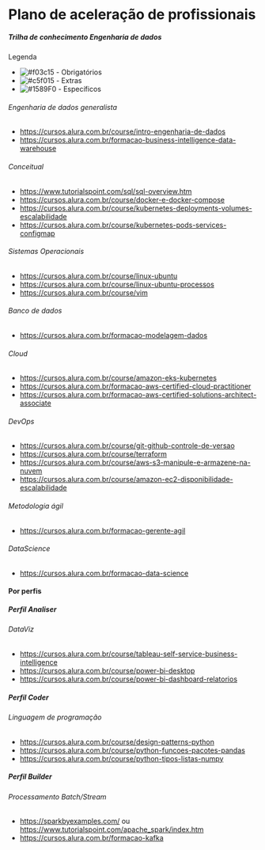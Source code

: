 # Plano de aceleração de profissionais
##### Trilha de conhecimento Engenharia de dados

Legenda
- ![#f03c15](https://via.placeholder.com/15/f03c15/000000?text=+) - Obrigatórios
- ![#c5f015](https://via.placeholder.com/15/c5f015/000000?text=+) - Extras
- ![#1589F0](https://via.placeholder.com/15/1589F0/000000?text=+) - Específicos


###### Engenharia de dados generalista
- https://cursos.alura.com.br/course/intro-engenharia-de-dados
- https://cursos.alura.com.br/formacao-business-intelligence-data-warehouse

###### Conceitual
- https://www.tutorialspoint.com/sql/sql-overview.htm
- https://cursos.alura.com.br/course/docker-e-docker-compose
- https://cursos.alura.com.br/course/kubernetes-deployments-volumes-escalabilidade
- https://cursos.alura.com.br/course/kubernetes-pods-services-configmap

###### Sistemas Operacionais
- https://cursos.alura.com.br/course/linux-ubuntu
- https://cursos.alura.com.br/course/linux-ubuntu-processos
- https://cursos.alura.com.br/course/vim

###### Banco de dados
- https://cursos.alura.com.br/formacao-modelagem-dados

###### Cloud
- https://cursos.alura.com.br/course/amazon-eks-kubernetes
- https://cursos.alura.com.br/formacao-aws-certified-cloud-practitioner
- https://cursos.alura.com.br/formacao-aws-certified-solutions-architect-associate

###### DevOps
- https://cursos.alura.com.br/course/git-github-controle-de-versao
- https://cursos.alura.com.br/course/terraform
- https://cursos.alura.com.br/course/aws-s3-manipule-e-armazene-na-nuvem
- https://cursos.alura.com.br/course/amazon-ec2-disponibilidade-escalabilidade

###### Metodologia ágil
- https://cursos.alura.com.br/formacao-gerente-agil

###### DataScience
- https://cursos.alura.com.br/formacao-data-science

#### Por perfis

##### Perfil Analiser

###### DataViz
- https://cursos.alura.com.br/course/tableau-self-service-business-intelligence
- https://cursos.alura.com.br/course/power-bi-desktop
- https://cursos.alura.com.br/course/power-bi-dashboard-relatorios


##### Perfil Coder

###### Linguagem de programação
- https://cursos.alura.com.br/course/design-patterns-python
- https://cursos.alura.com.br/course/python-funcoes-pacotes-pandas
- https://cursos.alura.com.br/course/python-tipos-listas-numpy


##### Perfil Builder

###### Processamento Batch/Stream
- https://sparkbyexamples.com/ ou https://www.tutorialspoint.com/apache_spark/index.htm
- https://cursos.alura.com.br/formacao-kafka

